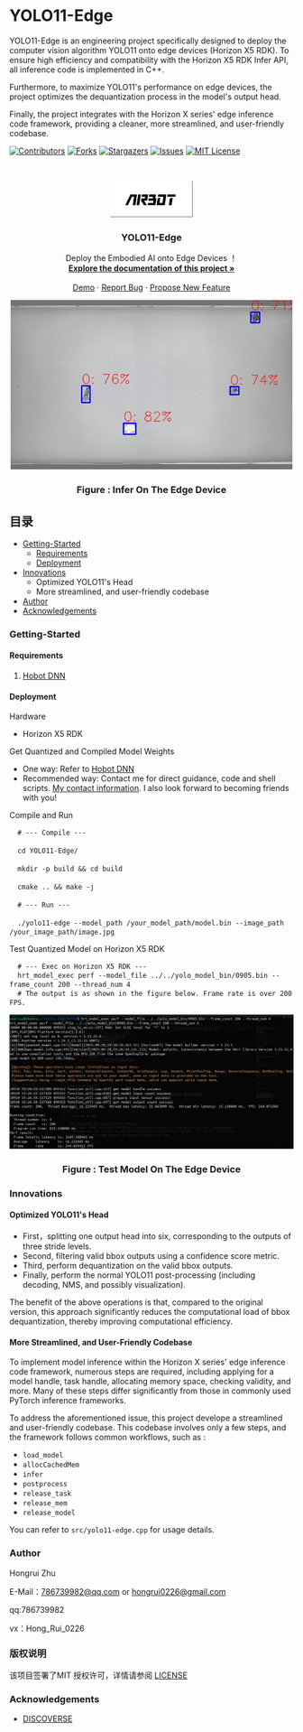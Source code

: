 

# YOLO11-Edge

YOLO11-Edge is an engineering project specifically designed to deploy the computer vision algorithm YOLO11 onto edge devices (Horizon X5 RDK). To ensure high efficiency and compatibility with the Horizon X5 RDK Infer API, all inference code is implemented in C++. 

Furthermore, to maximize YOLO11's performance on edge devices, the project optimizes the dequantization process in the model's output head. 

Finally, the project integrates with the Horizon X series' edge inference code framework, providing a cleaner, more streamlined, and user-friendly codebase.
<!-- PROJECT SHIELDS -->

[![Contributors][contributors-shield]][contributors-url]
[![Forks][forks-shield]][forks-url]
[![Stargazers][stars-shield]][stars-url]
[![Issues][issues-shield]][issues-url]
[![MIT License][license-shield]][license-url]

<!-- PROJECT LOGO -->
<br />

<p align="center">
  <a href="https://github.com/786739982//">
    <img src="assets/logo.png" alt="Logo" width="146" height="64">
  </a>

  <h3 align="center">YOLO11-Edge</h3>
  <p align="center">
    Deploy the Embodied AI onto Edge Devices ！
    <br />
    <a href="https://github.com/786739982/YOLO11-Edge"><strong>Explore the documentation of this project »</strong></a>
    <br />
    <br />
    <a href="https://github.com/786739982/YOLO11-Edge">Demo</a>
    ·
    <a href="https://github.com/786739982/YOLO11-Edge/issues">Report Bug</a>
    ·
    <a href="https://github.com/786739982/YOLO11-Edge/issues">Propose New Feature</a>
  </p>

</p>

<p align="center">
<img src="assets/YOLO11-Edge.png", width="500"/>
<h3 align="center">Figure : Infer On The Edge Device</h3>
</p>

## 目录

- [Getting-Started](#Getting-Started)
  - [Requirements](#Requirements)
  - [Deployment](#Deployment)
- [Innovations](#Innovations)
  - Optimized YOLO11's Head
  - More streamlined, and user-friendly codebase
- [Author](#Author)
- [Acknowledgements](#Acknowledgements)




### Getting-Started

#### Requirements

1. [Hobot DNN](https://developer.d-robotics.cc/rdk_doc/04_toolchain_development)

#### Deployment

Hardware

* Horizon X5 RDK

Get Quantized and Compiled Model Weights
* One way: Refer to [Hobot DNN](https://developer.d-robotics.cc/rdk_doc/04_toolchain_development)
* Recommended way: Contact me for direct guidance, code and shell scripts. [My contact information](#Author). I also look forward to becoming friends with you!

Compile and Run
```
  # --- Compile ---
  
  cd YOLO11-Edge/

  mkdir -p build && cd build
  
  cmake .. && make -j

  # --- Run ---

  ./yolo11-edge --model_path /your_model_path/model.bin --image_path /your_image_path/image.jpg
```

Test Quantized Model on Horizon X5 RDK
```
  # --- Exec on Horizon X5 RDK ---
  hrt_model_exec perf --model_file ../../yolo_model_bin/0905.bin --frame_count 200 --thread_num 4
  # The output is as shown in the figure below. Frame rate is over 200 FPS.
```
<p align="center">
<img src="assets/Model-Test.png", width=""/>
<h3 align="center">Figure : Test Model On The Edge Device</h3>
</p>




### Innovations

#### Optimized YOLO11's Head

* First，splitting one output head into six, corresponding to the outputs of three stride levels.
* Second, filtering valid bbox outputs using a confidence score metric.
* Third, perform dequantization on the valid bbox outputs.
* Finally, perform the normal YOLO11 post-processing (including decoding, NMS, and possibly visualization).

The benefit of the above operations is that, compared to the original version, this approach significantly reduces the computational load of bbox dequantization, thereby improving computational efficiency.

#### More Streamlined, and User-Friendly Codebase

To implement model inference within the Horizon X series' edge inference code framework, numerous steps are required, including applying for a model handle, task handle, allocating memory space, checking validity, and more. Many of these steps differ significantly from those in commonly used PyTorch inference frameworks.

To address the aforementioned issue, this project develope a streamlined and user-friendly codebase. This codebase involves only a few steps, and the framework follows common workflows, such as :
* ```load_model```
* ```allocCachedMem```
* ```infer```
* ```postprocess```
* ```release_task```
* ```release_mem```
* ```release_model```

You can refer to ```src/yolo11-edge.cpp``` for usage details.





### Author

Hongrui Zhu 

E-Mail：786739982@qq.com or hongrui0226@gmail.com

qq:786739982

vx：Hong_Rui_0226



  
### 版权说明

该项目签署了MIT 授权许可，详情请参阅 [LICENSE](https://github.com/786739982/YOLO11-Edge/blob/master/LICENSE)





### Acknowledgements

- [DISCOVERSE](https://airbots.online/)




<!-- links -->
[contributors-shield]: https://img.shields.io/github/contributors/786739982/YOLO11-Edge.svg?style=flat-square
[contributors-url]: https://github.com/786739982/YOLO11-Edge/graphs/contributors
[forks-shield]: https://img.shields.io/github/forks/786739982/YOLO11-Edge.svg?style=flat-square
[forks-url]: https://github.com/786739982/YOLO11-Edge/network/members
[stars-shield]: https://img.shields.io/github/stars/786739982/YOLO11-Edge.svg?style=flat-square
[stars-url]: https://github.com/786739982/YOLO11-Edge/stargazers
[issues-shield]: https://img.shields.io/github/issues/786739982/YOLO11-Edge.svg?style=flat-square
[issues-url]: https://img.shields.io/github/issues/786739982/YOLO11-Edge.svg
[license-shield]: https://img.shields.io/github/license/786739982/YOLO11-Edge.svg?style=flat-square
[license-url]: https://github.com/786739982/YOLO11-Edge/blob/master/LICENSE.txt
[linkedin-shield]: https://img.shields.io/badge/-LinkedIn-black.svg?style=flat-square&logo=linkedin&colorB=555





